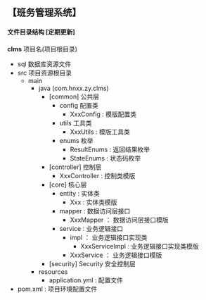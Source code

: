## 【班务管理系统】

#### 文件目录结构 [定期更新]
**clms** 项目名(项目根目录)
   * sql 数据库资源文件
   * src 项目资源根目录
       * main
           * java (com.hnxx.zy.clms)
               * [common] 公共层
                   * config 配置类
                       * XxxConfig : 模版配置类
                   * utils 工具类
                       * XxxUtils  : 模版工具类
                   * enums 枚举
                       * ResultEnums : 返回结果枚举
                       * StateEnums : 状态码枚举
               * [controller] 控制层
                   * XxxController : 控制类模版
               * [core] 核心层
                   * entity : 实体类
                       * Xxx : 实体类模版
                   * mapper : 数据访问层接口
                       * XxxMapper ： 数据访问层接口模版
                   * service : 业务逻辑接口
                       * impl ： 业务逻辑接口实现类
                           * XxxServiceImpl : 业务逻辑接口实现类模版
                       * XxxService ： 业务逻辑接口模版
               * [security] Security 安全控制层
           * resources
               * application.yml : 配置文件
   * pom.xml : 项目环境配置文件           
